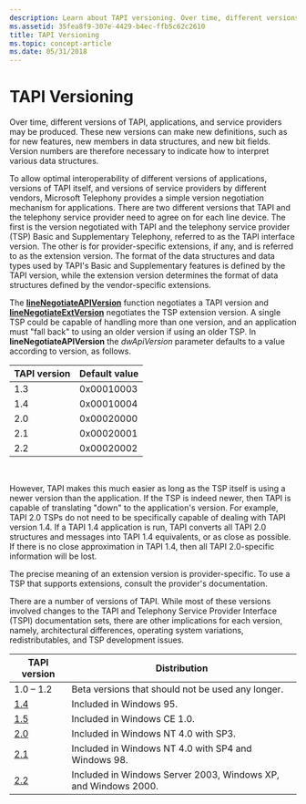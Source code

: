 ```yaml
---
description: Learn about TAPI versioning. Over time, different versions of TAPI, applications, and service providers may be produced.
ms.assetid: 35fea8f9-307e-4429-b4ec-ffb5c62c2610
title: TAPI Versioning
ms.topic: concept-article
ms.date: 05/31/2018
---
```


# TAPI Versioning

Over time, different versions of TAPI, applications, and service providers may be produced. These new versions can make new definitions, such as for new features, new members in data structures, and new bit fields. Version numbers are therefore necessary to indicate how to interpret various data structures.

To allow optimal interoperability of different versions of applications, versions of TAPI itself, and versions of service providers by different vendors, Microsoft Telephony provides a simple version negotiation mechanism for applications. There are two different versions that TAPI and the telephony service provider need to agree on for each line device. The first is the version negotiated with TAPI and the telephony service provider (TSP) Basic and Supplementary Telephony, referred to as the TAPI interface version. The other is for provider-specific extensions, if any, and is referred to as the extension version. The format of the data structures and data types used by TAPI's Basic and Supplementary features is defined by the TAPI version, while the extension version determines the format of data structures defined by the vendor-specific extensions.

The [**lineNegotiateAPIVersion**](/windows/desktop/api/Tapi/nf-tapi-linenegotiateapiversion) function negotiates a TAPI version and [**lineNegotiateExtVersion**](/windows/desktop/api/Tapi/nf-tapi-linenegotiateextversion) negotiates the TSP extension version. A single TSP could be capable of handling more than one version, and an application must "fall back" to using an older version if using an older TSP. In **lineNegotiateAPIVersion** the *dwApiVersion* parameter defaults to a value according to version, as follows.



| TAPI version | Default value |
|--------------|---------------|
| 1.3          | 0x00010003    |
| 1.4          | 0x00010004    |
| 2.0          | 0x00020000    |
| 2.1          | 0x00020001    |
| 2.2          | 0x00020002    |



 

However, TAPI makes this much easier as long as the TSP itself is using a newer version than the application. If the TSP is indeed newer, then TAPI is capable of translating "down" to the application's version. For example, TAPI 2.0 TSPs do not need to be specifically capable of dealing with TAPI version 1.4. If a TAPI 1.4 application is run, TAPI converts all TAPI 2.0 structures and messages into TAPI 1.4 equivalents, or as close as possible. If there is no close approximation in TAPI 1.4, then all TAPI 2.0-specific information will be lost.

The precise meaning of an extension version is provider-specific. To use a TSP that supports extensions, consult the provider's documentation.

There are a number of versions of TAPI. While most of these versions involved changes to the TAPI and Telephony Service Provider Interface (TSPI) documentation sets, there are other implications for each version, namely, architectural differences, operating system variations, redistributables, and TSP development issues.



| TAPI version        | Distribution                                                   |
|---------------------|----------------------------------------------------------------|
| 1.0 – 1.2           | Beta versions that should not be used any longer.              |
| [1.4](tapi-1-4.md) | Included in Windows 95.                                        |
| [1.5](tapi-1-5.md) | Included in Windows CE 1.0.                                    |
| [2.0](tapi-2-0.md) | Included in Windows NT 4.0 with SP3.                           |
| [2.1](tapi-2-1.md) | Included in Windows NT 4.0 with SP4 and Windows 98.            |
| [2.2](tapi-2-2.md) | Included in Windows Server 2003, Windows XP, and Windows 2000. |



 

 

 



